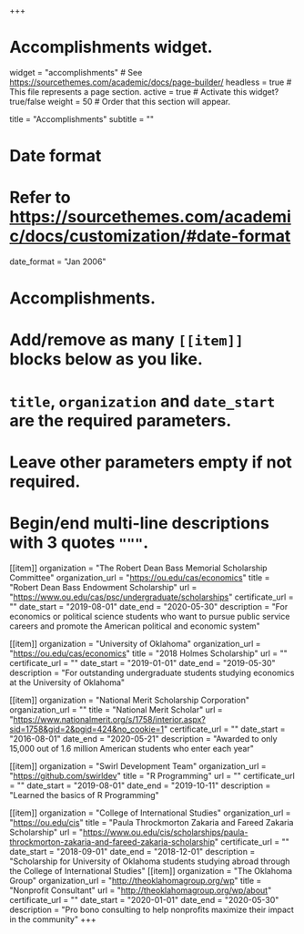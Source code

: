 +++
# Accomplishments widget.
widget = "accomplishments"  # See https://sourcethemes.com/academic/docs/page-builder/
headless = true  # This file represents a page section.
active = true  # Activate this widget? true/false
weight = 50  # Order that this section will appear.

title = "Accomplish&shy;ments"
subtitle = ""

# Date format
#   Refer to https://sourcethemes.com/academic/docs/customization/#date-format
date_format = "Jan 2006"

# Accomplishments.
#   Add/remove as many `[[item]]` blocks below as you like.
#   `title`, `organization` and `date_start` are the required parameters.
#   Leave other parameters empty if not required.
#   Begin/end multi-line descriptions with 3 quotes `"""`.

[[item]]
  organization = "The Robert Dean Bass Memorial Scholarship Committee"
  organization_url = "https://ou.edu/cas/economics"
  title = "Robert Dean Bass Endowment Scholarship"
  url = "https://www.ou.edu/cas/psc/undergraduate/scholarships"
  certificate_url = ""
  date_start = "2019-08-01"
  date_end = "2020-05-30"
  description = "For economics or political science students who want to pursue public service careers and promote the American political and economic system"

[[item]]
  organization = "University of Oklahoma"
  organization_url = "https://ou.edu/cas/economics"
  title = "2018 Holmes Scholarship"
  url = ""
  certificate_url = ""
  date_start = "2019-01-01"
  date_end = "2019-05-30"
  description = "For outstanding undergraduate students studying economics at the University of Oklahoma"
  
[[item]]
  organization = "National Merit Scholarship Corporation"
  organization_url = ""
  title = "National Merit Scholar"
  url = "https://www.nationalmerit.org/s/1758/interior.aspx?sid=1758&gid=2&pgid=424&no_cookie=1"
  certificate_url = ""
  date_start = "2016-08-01"
  date_end = "2020-05-21"
  description = "Awarded to only 15,000 out of 1.6 million American students who enter each year"

[[item]]
  organization = "Swirl Development Team"
  organization_url = "https://github.com/swirldev"
  title = "R Programming"
  url = ""
  certificate_url = ""
  date_start = "2019-08-01"
  date_end = "2019-10-11"
  description = "Learned the basics of R Programming"

[[item]]
  organization = "College of International Studies"
  organization_url = "https://ou.edu/cis"
  title = "Paula Throckmorton Zakaria and Fareed Zakaria Scholarship"
  url = "https://www.ou.edu/cis/scholarships/paula-throckmorton-zakaria-and-fareed-zakaria-scholarship"
  certificate_url = ""
  date_start = "2018-09-01"
  date_end = "2018-12-01"
  description = "Scholarship for University of Oklahoma students studying abroad through the College of International Studies"
[[item]]
  organization = "The Oklahoma Group"
  organization_url = "http://theoklahomagroup.org/wp"
  title = "Nonprofit Consultant"
  url = "http://theoklahomagroup.org/wp/about"
  certificate_url = ""
  date_start = "2020-01-01"
  date_end = "2020-05-30"
  description = "Pro bono consulting to help nonprofits maximize their impact in the community"
+++
